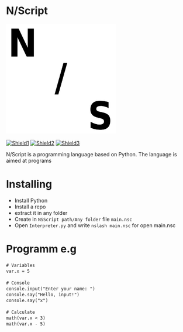 # N/Script

<img src="img/nslash.png" width="300" alt="Icon">

[![Shield1](https://img.shields.io/badge/Releases-0.2-white)](https://github.com/nslashtech/NSlashScript/releases)
[![Shield2](https://img.shields.io/badge/Issues-white)](https://github.com/nslashtech/NSlashScript/issues)
[![Shield3](https://img.shields.io/badge/Documentation-white)](https://n-tech.gitbook.io/n-script-docs)

N/Script is a programming language based on Python. The language is aimed at programs

# Installing
- Install Python
- Install a repo
- extract it in any folder
- Create in ```NSScript path/Any folder``` file ```main.nsc```
- Open ```Interpreter.py``` and write ```nslash main.nsc``` for open main.nsc

# Programm e.g
```
# Variables
var.x = 5

# Console
console.input("Enter your name: ")
console.say("Hello, input!")
console.say("x")

# Calculate
math(var.x < 3)
math(var.x - 5)
```

